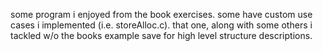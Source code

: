 some program i enjoyed from the book exercises. some have custom use cases i
implemented (i.e. storeAlloc.c). that one, along with some others i tackled w/o
the books example save for high level structure descriptions.
